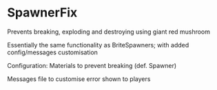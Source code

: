 # SpawnerFix

Prevents breaking, exploding and destroying using giant red mushroom

Essentially the same functionality as BriteSpawners; with added config/messages customisation

Configuration:
Materials to prevent breaking (def. Spawner)

Messages file to customise error shown to players
